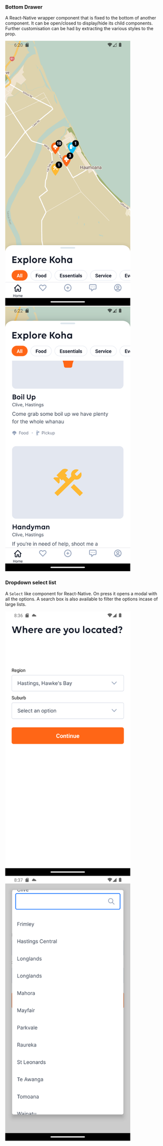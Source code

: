 ### Bottom Drawer
A React-Native wrapper component that is fixed to the bottom of another component.
It can be open/closed to display/hide its child components. Further customisation can
be had by extracting the various styles to the prop.
<div>
<img src='../assets/drawer-close.png' alt='bottom drawer close' width="400">
<img src='../assets/drawer-open.png' alt='bottom drawer open' width="400">
</div>


### Dropdown select list
A `Select` like component for React-Native. On press it opens a modal with all the options. 
A search box is also available to filter the options incase of large lists.<div style="display: flex; flex-wrap: wrap">
<img src='../assets/droplist-close.png' alt='bottom drawer close' width="400">
<img src='../assets/droplist-open.png' alt='bottom drawer open' width="400">
</div>